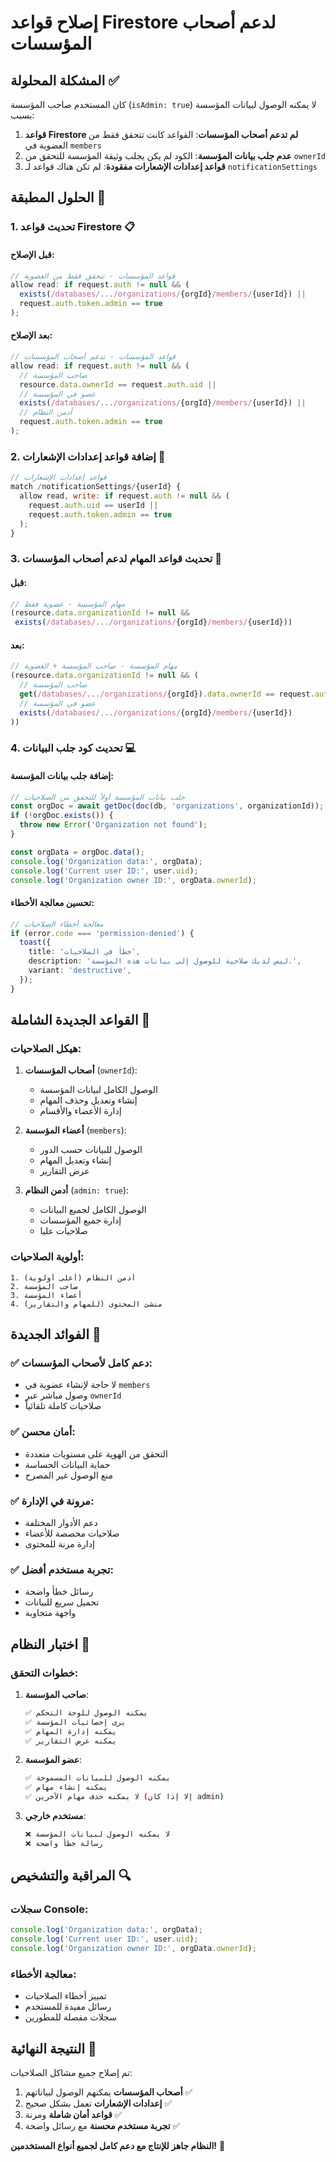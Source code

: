 # إصلاح قواعد Firestore لدعم أصحاب المؤسسات

## المشكلة المحلولة ✅

كان المستخدم صاحب المؤسسة (`isAdmin: true`) لا يمكنه الوصول لبيانات المؤسسة بسبب:

1. **قواعد Firestore لم تدعم أصحاب المؤسسات**: القواعد كانت تتحقق فقط من العضوية في `members`
2. **عدم جلب بيانات المؤسسة**: الكود لم يكن يجلب وثيقة المؤسسة للتحقق من `ownerId`
3. **قواعد إعدادات الإشعارات مفقودة**: لم تكن هناك قواعد لـ `notificationSettings`

## الحلول المطبقة 🔧

### 1. **تحديث قواعد Firestore** 📋

#### **قبل الإصلاح**:
```javascript
// قواعد المؤسسات - تتحقق فقط من العضوية
allow read: if request.auth != null && (
  exists(/databases/.../organizations/{orgId}/members/{userId}) ||
  request.auth.token.admin == true
);
```

#### **بعد الإصلاح**:
```javascript
// قواعد المؤسسات - تدعم أصحاب المؤسسات
allow read: if request.auth != null && (
  // صاحب المؤسسة
  resource.data.ownerId == request.auth.uid ||
  // عضو في المؤسسة
  exists(/databases/.../organizations/{orgId}/members/{userId}) ||
  // أدمن النظام
  request.auth.token.admin == true
);
```

### 2. **إضافة قواعد إعدادات الإشعارات** 🔔

```javascript
// قواعد إعدادات الإشعارات
match /notificationSettings/{userId} {
  allow read, write: if request.auth != null && (
    request.auth.uid == userId ||
    request.auth.token.admin == true
  );
}
```

### 3. **تحديث قواعد المهام لدعم أصحاب المؤسسات** 📝

#### **قبل**:
```javascript
// مهام المؤسسة - عضوية فقط
(resource.data.organizationId != null && 
 exists(/databases/.../organizations/{orgId}/members/{userId}))
```

#### **بعد**:
```javascript
// مهام المؤسسة - صاحب المؤسسة + العضوية
(resource.data.organizationId != null && (
  // صاحب المؤسسة
  get(/databases/.../organizations/{orgId}).data.ownerId == request.auth.uid ||
  // عضو في المؤسسة
  exists(/databases/.../organizations/{orgId}/members/{userId})
))
```

### 4. **تحديث كود جلب البيانات** 💻

#### **إضافة جلب بيانات المؤسسة**:
```typescript
// جلب بيانات المؤسسة أولاً للتحقق من الصلاحيات
const orgDoc = await getDoc(doc(db, 'organizations', organizationId));
if (!orgDoc.exists()) {
  throw new Error('Organization not found');
}

const orgData = orgDoc.data();
console.log('Organization data:', orgData);
console.log('Current user ID:', user.uid);
console.log('Organization owner ID:', orgData.ownerId);
```

#### **تحسين معالجة الأخطاء**:
```typescript
// معالجة أخطاء الصلاحيات
if (error.code === 'permission-denied') {
  toast({
    title: 'خطأ في الصلاحيات',
    description: 'ليس لديك صلاحية للوصول إلى بيانات هذه المؤسسة.',
    variant: 'destructive',
  });
}
```

## القواعد الجديدة الشاملة 📜

### **هيكل الصلاحيات**:

1. **أصحاب المؤسسات** (`ownerId`):
   - الوصول الكامل لبيانات المؤسسة
   - إنشاء وتعديل وحذف المهام
   - إدارة الأعضاء والأقسام

2. **أعضاء المؤسسة** (`members`):
   - الوصول للبيانات حسب الدور
   - إنشاء وتعديل المهام
   - عرض التقارير

3. **أدمن النظام** (`admin: true`):
   - الوصول الكامل لجميع البيانات
   - إدارة جميع المؤسسات
   - صلاحيات عليا

### **أولوية الصلاحيات**:
```
1. أدمن النظام (أعلى أولوية)
2. صاحب المؤسسة
3. أعضاء المؤسسة
4. منشئ المحتوى (للمهام والتقارير)
```

## الفوائد الجديدة 🚀

### ✅ **دعم كامل لأصحاب المؤسسات**:
- لا حاجة لإنشاء عضوية في `members`
- وصول مباشر عبر `ownerId`
- صلاحيات كاملة تلقائياً

### ✅ **أمان محسن**:
- التحقق من الهوية على مستويات متعددة
- حماية البيانات الحساسة
- منع الوصول غير المصرح

### ✅ **مرونة في الإدارة**:
- دعم الأدوار المختلفة
- صلاحيات مخصصة للأعضاء
- إدارة مرنة للمحتوى

### ✅ **تجربة مستخدم أفضل**:
- رسائل خطأ واضحة
- تحميل سريع للبيانات
- واجهة متجاوبة

## اختبار النظام 🧪

### **خطوات التحقق**:

1. **صاحب المؤسسة**:
   ```bash
   ✅ يمكنه الوصول للوحة التحكم
   ✅ يرى إحصائيات المؤسسة
   ✅ يمكنه إدارة المهام
   ✅ يمكنه عرض التقارير
   ```

2. **عضو المؤسسة**:
   ```bash
   ✅ يمكنه الوصول للبيانات المسموحة
   ✅ يمكنه إنشاء مهام
   ✅ لا يمكنه حذف مهام الآخرين (إلا إذا كان admin)
   ```

3. **مستخدم خارجي**:
   ```bash
   ❌ لا يمكنه الوصول لبيانات المؤسسة
   ❌ رسالة خطأ واضحة
   ```

## المراقبة والتشخيص 🔍

### **سجلات Console**:
```javascript
console.log('Organization data:', orgData);
console.log('Current user ID:', user.uid);
console.log('Organization owner ID:', orgData.ownerId);
```

### **معالجة الأخطاء**:
- تمييز أخطاء الصلاحيات
- رسائل مفيدة للمستخدم
- سجلات مفصلة للمطورين

## النتيجة النهائية 🎉

تم إصلاح جميع مشاكل الصلاحيات:

1. **أصحاب المؤسسات** يمكنهم الوصول لبياناتهم ✅
2. **إعدادات الإشعارات** تعمل بشكل صحيح ✅
3. **قواعد أمان شاملة** ومرنة ✅
4. **تجربة مستخدم محسنة** مع رسائل واضحة ✅

**النظام جاهز للإنتاج مع دعم كامل لجميع أنواع المستخدمين!** 🚀
